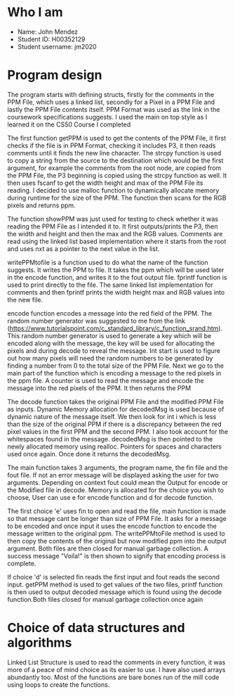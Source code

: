 # Who I am

- Name: John Mendez
- Student ID: H00352129
- Student username: jm2020

# Program design
The program starts with defining structs, firstly for the comments in the PPM File, which uses a linked list, secondly for a Pixel in a PPM File and lastly the PPM File contents itself. PPM Format was used as the link in the coursework specifications suggests. I used the main on top style as I learned it on the CS50 Course I completed

The first function getPPM is used to get the contents of the PPM File, it first checks if the file is in PPM Format, checking it includes P3, it then reads comments until it finds the new line character. The strcpy function is used to copy a string from the source to the destination which would be the first argument, for example the comments from the root node, are copied from the PPM File, the P3 beginning is copied using the strcpy function as well. It then uses fscanf to get the width height and max of the PPM File its reading. I decided to use malloc function to dynamically allocate memory during runtime for the size of the PPM. The function then scans for the RGB pixels and returns ppm.

The function showPPM was just used for testing to check whether it was reading the PPM File as I intended it to. It first outputs/prints the P3, then the width and height and then the max and the RGB values. Comments are read using the linked list based implementation where it starts from the root and uses nxt as a pointer to the next value in the list.

writePPMtofile is a function used to do what the name of the function suggests. It writes the PPM to file. It takes the ppm which will be used later in the encode function, and writes it to the fout output file. fprintf function is used to print directly to the file. The same linked list implementation for comments and then fprintf prints the width height max and RGB values into the new file.

encode function encodes a message into the red field of the PPM. The random number generator was suggested to me from the link (https://www.tutorialspoint.com/c_standard_library/c_function_srand.htm). This random number generator is used to generate a key which will be encoded along with the message, the key will be used for allocating the pixels and during decode to reveal the message. Int start is used to figure out how many pixels will need the random numbers to be generated by finding a number from 0 to the total size of the PPM File. Next we go to the main part of the function which is encoding a message to the red pixels in the ppm file. A counter is used to read the message and encode the message into the red pixels of the PPM. It then returns the PPM

The decode function takes the original PPM File and the modified PPM File as inputs. Dynamic Memory allocation for decodedMsg is used because of dynamic nature of the message itself. We then look for int i which is less than the size of the original PPM if there is a discrepancy between the red pixel values in the first PPM and the second PPM. I also took account for the whitespaces found in the message. decodedMsg is then pointed to the newly allocated memory using realloc. Pointers for spaces and characters used once again. Once done it returns the decodedMsg.

The main function takes 3 arguments, the program name, the fin file and the fout file. If not an error message will be displayed asking the user for two arguments. Depending on context fout could mean the Output for encode or the Modified file in decode. Memory is allocated for the choice you wish to choose, User can use e for encode function and d for decode function.

The first choice 'e' uses fin to open and read the file, main function is made so that message cant be longer than size of PPM File. It asks for a message to be encoded and once input it uses the encode function to encode the message written to the original ppm. The writePPMtoFile method is used to then copy the contents of the original but now modified ppm into the output argument. Both files are then closed for manual garbage collection. A success message "Voila!" is then shown to signify that encoding process is complete.

If choice 'd' is selected fin reads the first input and fout reads the second input. getPPM method is used to get values of the two files, printf function is then used to output decoded message which is found using the decode function.Both files closed for manual garbage collection once again



# Choice of data structures and algorithms
Linked List Structure is used to read the comments in every function, it was more of a peace of mind choice as its easier to use. I have also used arrays abundantly too. Most of the functions are bare bones run of the mill code using loops to create the functions. 